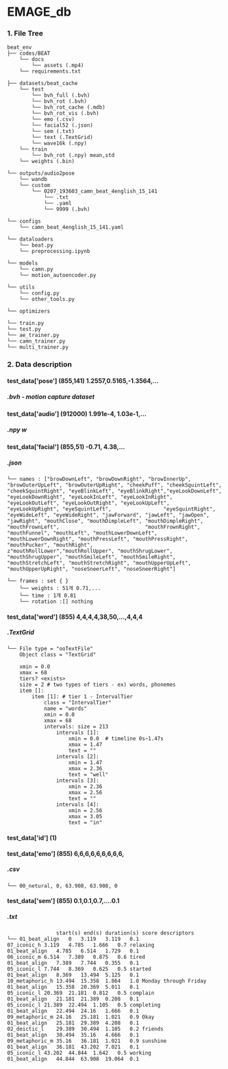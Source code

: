 # EMAGE_db

### 1. File Tree
    beat_env
    ├── codes/BEAT
        └── docs
            └── assets (.mp4)
        └── requirements.txt

    ├── datasets/beat_cache
        └── test
            └── bvh_full (.bvh)
            └── bvh_rot (.bvh)
            └── bvh_rot_cache (.mdb)
            └── bvh_rot_vis (.bvh)
            └── emo (.csv)
            └── facial52 (.json)
            └── sem (.txt)
            └── text (.TextGrid)
            └── wave16k (.npy)
        └── train 
            └── bvh_rot (.npy) mean,std
        └── weights (.bin)
        
    └── outputs/audio2pose
        └── wandb   
        └── custom   
            └── 0207_193603_camn_beat_4english_15_141 
                └── .txt
                └── .yaml
                └── 9999 (.bvh)

    └── configs
        └── camn_beat_4english_15_141.yaml

    └── dataloaders
        └── beat.py   
        └── preprocessing.ipynb

    └── models
        └── camn.py   
        └── motion_autoencoder.py   

    └── utils
        └── config.py   
        └── other_tools.py

    └── optimizers   
    
    └── train.py
    └── test.py
    └── ae_trainer.py   
    └── camn_trainer.py   
    └── multi_trainer.py   


### 2. Data description


#### test_data['pose'] (855,141) 1.2557,0.5165,-1.3564,...
##### .bvh - motion capture dataset

#### test_data['audio'] (912000) 1.991e-4, 1.03e-1,...
##### .npy w

#### test_data['facial'] (855,51) -0.71, 4.38,...
##### .json     
    └── names : ["browDownLeft", "browDownRight", "browInnerUp", "browOuterUpLeft", "browOuterUpRight", "cheekPuff", "cheekSquintLeft", "cheekSquintRight", "eyeBlinkLeft", "eyeBlinkRight","eyeLookDownLeft", "eyeLookDownRight", "eyeLookInLeft", "eyeLookInRight", "eyeLookOutLeft", "eyeLookOutRight", "eyeLookUpLeft", "eyeLookUpRight", "eyeSquintLeft",                 "eyeSquintRight", "eyeWideLeft", "eyeWideRight", "jawForward", "jawLeft", "jawOpen", "jawRight", "mouthClose", "mouthDimpleLeft", "mouthDimpleRight", "mouthFrownLeft",                            "mouthFrownRight", "mouthFunnel", "mouthLeft", "mouthLowerDownLeft", "mouthLowerDownRight", "mouthPressLeft", "mouthPressRight", "mouthPucker", "mouthRight",             z"mouthRollLower","mouthRollUpper", "mouthShrugLower", "mouthShrugUpper", "mouthSmileLeft", "mouthSmileRight", "mouthStretchLeft", "mouthStretchRight", "mouthUpperUpLeft", "mouthUpperUpRight", "noseSneerLeft", "noseSneerRight"]
    
    └── frames : set { }
        └── weights : 51개 0.71,...
        └── time : 1개 0.81
        └── rotation :[] nothing 
    
    
    
#### test_data['word'] (855) 4,4,4,4,38,50,...,4,4,4
##### .TextGrid  
	└── File type = "ooTextFile"
        Object class = "TextGrid"
        
        xmin = 0.0
        xmax = 68
        tiers? <exists>
        size = 2 # two types of tiers - ex) words, phonemes
        item []:
        	item [1]: # tier 1 - IntervalTier 
        		class = "IntervalTier"
        		name = "words"
        		xmin = 0.0
        		xmax = 68
                intervals: size = 213
        			intervals [1]:
        				xmin = 0.0  # timeline 0s~1.47s
        				xmax = 1.47
        				text = ""
        			intervals [2]:
        				xmin = 1.47
        				xmax = 2.36
        				text = "well"
        			intervals [3]:
        				xmin = 2.36
        				xmax = 2.56
        				text = ""
        			intervals [4]:
        				xmin = 2.56
        				xmax = 3.05
        				text = "in"
#### test_data['id'] (1) 

#### test_data['emo'] (855) 6,6,6,6,6,6,6,6,6,
##### .csv  
    └── 00_netural, 0, 63.908, 63.908, 0

#### test_data['sem'] (855) 0.1,0.1,0.7,....0.1
##### .txt
	                start(s) end(s) duration(s) score descriptors
    └── 01_beat_align	0	3.119	3.119	0.1
	07_iconic_h	3.119	4.785	1.666	0.7	relaxing
	01_beat_align	4.785	6.514	1.729	0.1
	06_iconic_m	6.514	7.389	0.875	0.6	tired
	01_beat_align	7.389	7.744	0.355	0.1
	05_iconic_l	7.744	8.369	0.625	0.5	started
	01_beat_align	8.369	13.494	5.125	0.1
	10_metaphoric_h	13.494	15.358	1.864	1.0	Monday through Friday
	01_beat_align	15.358	20.369	5.011	0.1
	05_iconic_l	20.369	21.181	0.812	0.5	complain
	01_beat_align	21.181	21.389	0.208	0.1
	05_iconic_l	21.389	22.494	1.105	0.5	completing
	01_beat_align	22.494	24.16	1.666	0.1
	09_metaphoric_m	24.16	25.181	1.021	0.9	Okay
	01_beat_align	25.181	29.389	4.208	0.1
	02_deictic_l	29.389	30.494	1.105	0.2	friends
	01_beat_align	30.494	35.16	4.666	0.1
	09_metaphoric_m	35.16	36.181	1.021	0.9	sunshine
	01_beat_align	36.181	43.202	7.021	0.1
	05_iconic_l	43.202	44.844	1.642	0.5	working
	01_beat_align	44.844	63.908	19.064	0.1


    
    
                       
